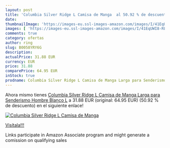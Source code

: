 ```yaml
---
layout: post
title: 'Columbia Silver Ridge L Camisa de Manga  al 50.92 % de descuento'
date: 
thumbnailImage: 'https://images-eu.ssl-images-amazon.com/images/I/41EqUWI8-RL._SL200_.jpg'
images: [ 'https://images-eu.ssl-images-amazon.com/images/I/41EqUWI8-RL._SL200_.jpg' ]
comments: true
category: ofertas
author: ring
slug: B0058YRY6G
description:
actualPrice: 31.88 EUR
currency: EUR
price: 31.88
comparePrice: 64.95 EUR
inStock: true
prodname: Columbia Silver Ridge L Camisa de Manga Larga para Senderismo  Hombre  Blanco  L
---
```


Ahora mismo tienes [Columbia Silver Ridge L Camisa de Manga Larga para Senderismo  Hombre  Blanco  L](https://www.amazon.es/dp/B0058YRY6G/?tag=tolees-21) a 31.88 EUR (original: 64.95 EUR) (50.92 %  de descuento) en el siguiente enlace!

[![Columbia Silver Ridge L Camisa de Manga ](https://images-eu.ssl-images-amazon.com/images/I/41EqUWI8-RL._SL200_.jpg)](https://www.amazon.es/dp/B0058YRY6G/?tag=tolees-21)

[Visítala!!!](https://www.amazon.es/dp/B0058YRY6G/?tag=tolees-21)

Links participate in Amazon Associate program and might generate a comission on qualifying sales
